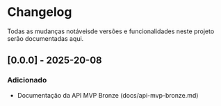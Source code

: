 # Changelog
Todas as mudanças notáveisde versões e funcionalidades neste projeto serão documentadas aqui.

## [0.0.0] - 2025-20-08
### Adicionado
- Documentação da API MVP Bronze (docs/api-mvp-bronze.md)